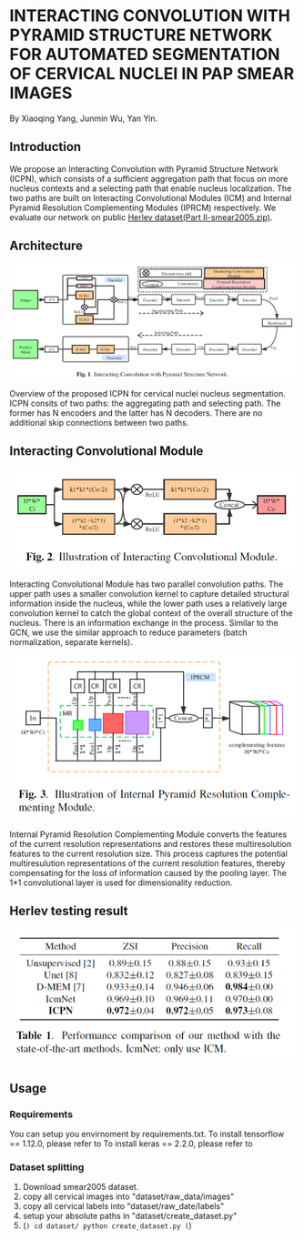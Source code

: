 # INTERACTING CONVOLUTION WITH PYRAMID STRUCTURE NETWORK FOR AUTOMATED SEGMENTATION OF CERVICAL NUCLEI IN PAP SMEAR IMAGES
By Xiaoqing Yang, Junmin Wu, Yan Yin.

## Introduction
We propose an Interacting Convolution with Pyramid Structure Network (ICPN), which consists of a sufficient aggregation path that focus on more nucleus contexts and a selecting path that enable nucleus localization. The two paths are built on Interacting Convolutional Modules (ICM) and Internal Pyramid Resolution Complementing Modules (IPRCM) respectively. We evaluate our network on public [Herlev dataset(Part II-smear2005.zip)](http://mde-lab.aegean.gr/index.php/downloads).

## Architecture
![](img/ICPN.PNG)

Overview of the proposed ICPN for cervical nuclei nucleus segmentation. ICPN consits of two paths: the aggregating path and selecting path. The former has N encoders and the latter has N decoders. There are no additional skip connections between two paths.

## Interacting Convolutional Module
![](img/ICM.PNG)

Interacting Convolutional Module has two parallel convolution paths. The upper path uses a smaller convolution kernel to capture detailed structural information inside the nucleus, while the lower path uses a relatively large convolution kernel to catch the global context of the overall structure of the nucleus. There is an information exchange in the process. Similar to the GCN, we use the similar approach to reduce parameters (batch normalization, separate kernels). 

![](img/IPRCM.PNG)

Internal Pyramid Resolution Complementing Module converts the features of the current resolution representations and restores these multiresolution features to the current resolution size. This process captures the potential multiresulution representations of the current resolution features, thereby compensating for the loss of information caused by the pooling layer. The 1*1 convolutional layer is used for dimensionality reduction.

## Herlev testing result
![](img/result.PNG)

## Usage
### Requirements
You can setup you envirnoment by requirements.txt.
To install tensorflow == 1.12.0, please refer to [](https://www.tensorflow.org/install)
To install keras == 2.2.0, please refer to [](https://keras.io/#installation)

### Dataset splitting
 1. Download smear2005 dataset.
 2. copy all cervical images into "dataset/raw_data/images"
 3. copy all cervical labels into "dataset/raw_date/labels"
 4. setup your absolute paths in "dataset/create_dataset.py"
 5. (```)
      cd dataset/
      python create_dataset.py
    (```)
